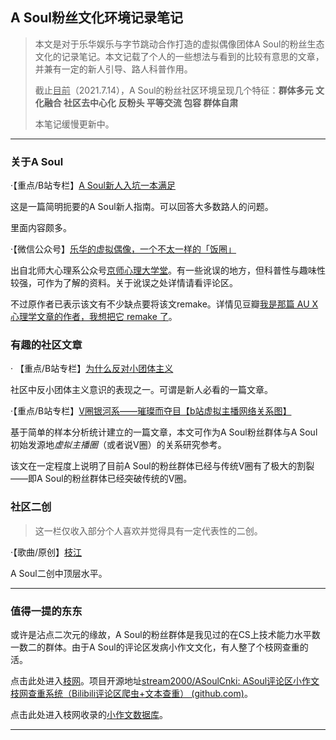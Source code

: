 ## A Soul粉丝文化环境记录笔记

> 本文是对于乐华娱乐与字节跳动合作打造的虚拟偶像团体A Soul的粉丝生态文化的记录笔记。本文记载了个人的一些想法与看到的比较有意思的文章，并兼有一定的新人引导、路人科普作用。
>
> 截止<u>目前</u>（2021.7.14），A Soul的粉丝社区环境呈现几个特征：**群体多元  文化融合 社区去中心化 反粉头 平等交流 包容 群体自肃**
>
> 本笔记缓慢更新中。

***

### 关于A Soul

·【重点/B站专栏】[<u>A Soul新人入坑一本满足</u>](https://www.bilibili.com/read/cv11750289)  

这是一篇简明扼要的A Soul新人指南。可以回答大多数路人的问题。

里面内容颇多。

·【微信公众号】[乐华的虚拟偶像，一个不太一样的「饭圈」](https://mp.weixin.qq.com/s/G4qbRJ_gTkSPP9rSc8KB6A)

出自北师大心理系公众号<u>京师心理大学堂</u>。有一些讹误的地方，但科普性与趣味性较强，可作为了解的资料。关于讹误之处详情请看评论区。

不过原作者已表示该文有不少缺点要将该文remake。详情见豆瓣[<u>我是那篇 AU X 心理学文章的作者，我想把它 remake 了</u>](https://www.douban.com/group/topic/234557414/)。

### 有趣的社区文章

· 【重点/B站专栏】[<u>为什么反对小团体主义</u>](https://www.bilibili.com/read/cv11759512) 

社区中反小团体主义意识的表现之一。可谓是新人必看的一篇文章。

·【重点/B站专栏】[V圈银河系——璀璨而夺目【b站虚拟主播网络关系图】](https://www.bilibili.com/read/cv12094264)

基于简单的样本分析统计建立的一篇文章，本文可作为A Soul粉丝群体与A Soul初始发源地*虚拟主播圈*（或者说V圈）的关系研究参考。

该文在一定程度上说明了目前A Soul的粉丝群体已经与传统V圈有了极大的割裂——即A Soul的粉丝群体已经突破传统的V圈。

### 社区二创

> 这一栏仅收入部分个人喜欢并觉得具有一定代表性的二创。

·【歌曲/原创】[枝江](https://www.bilibili.com/video/BV1p5411w71j)

A Soul二创中顶层水平。

***

### 值得一提的东东

或许是沾点二次元的缘故，A Soul的粉丝群体是我见过的在CS上技术能力水平数一数二的群体。由于A Soul的评论区发病小作文文化，有人整了个枝网查重的活。

点击此处进入[枝网](https://asoulcnki.asia/)。项目开源地址[stream2000/ASoulCnki: ASoul评论区小作文 枝网查重系统（Bilibili评论区爬虫+文本查重） (github.com)](https://github.com/stream2000/ASoulCnki)。

点击此处进入枝网收录的[小作文数据库](https://asoul.icu)。

***



